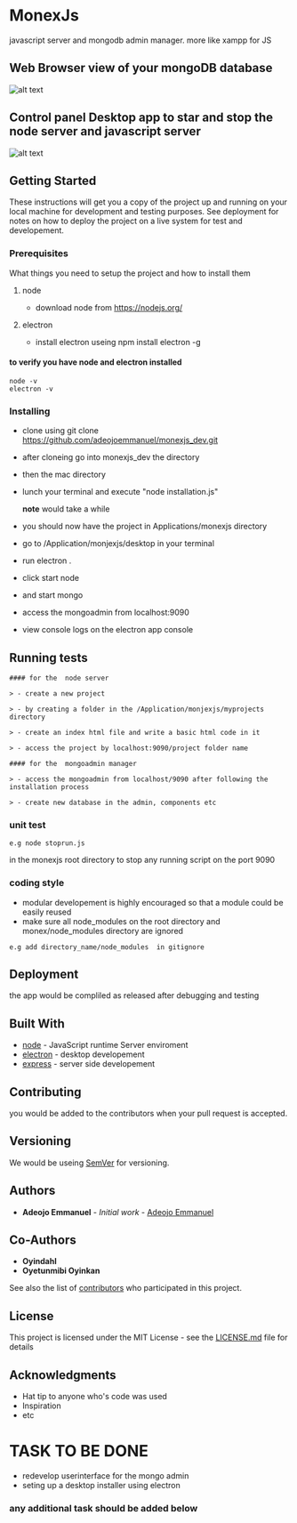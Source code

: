 # MonexJs

javascript server and mongodb admin manager.  more like xampp for JS 

## Web Browser view of your mongoDB database

![alt text](https://raw.githubusercontent.com/adeojoemmanuel/monexjs_dev/master/web.png)


## Control panel Desktop app to star and stop the node server and javascript server

![alt text](https://raw.githubusercontent.com/adeojoemmanuel/monexjs_dev/master/desktop.png)

## Getting Started

These instructions will get you a copy of the project up and running on your local machine for development and testing purposes. See deployment for notes on how to deploy the project on a live system for test and developement.

### Prerequisites

What things you need to setup the project and how to install them     

1) node     
    
    - download node from https://nodejs.org/      


2) electron       

    - install electron useing npm install electron -g      



#### to verify you have node and electron installed
```run
node -v
electron -v
```

### Installing

  - clone using git clone https://github.com/adeojoemmanuel/monexjs_dev.git
  
  - after cloneing go into monexjs_dev the directory 

  - then the mac directory

  - lunch your terminal and execute "node installation.js"      
      
       **note** would take a while

  - you should now have the project in Applications/monexjs directory

  - go to /Application/monjexjs/desktop in your terminal

  - run electron .

  - click start node 

  - and start mongo

  - access the mongoadmin from localhost:9090

  - view console logs on the electron app console

## Running  tests 

    #### for the  node server

    > - create a new project

    > - by creating a folder in the /Application/monjexjs/myprojects directory

    > - create an index html file and write a basic html code in it

    > - access the project by localhost:9090/project folder name

    #### for the  mongoadmin manager

    > - access the mongoadmin from localhost/9090 after following the installation process

    > - create new database in the admin, components etc


### unit test



 
```
e.g node stoprun.js  
```
in the monexjs root directory to stop any running script on the port 9090

###  coding style 

 - modular developement is highly encouraged so that a module could be easily reused 
 - make sure all node_modules on the root directory and monex/node_modules directory are ignored


```
e.g add directory_name/node_modules  in gitignore
```

## Deployment

the app would be compliled as released after debugging and testing

## Built With

* [node](https://nodejs.org/) - JavaScript runtime Server enviroment
* [electron](https://electronjs.org/) - desktop developement
* [express](https://expressjs.com/) - server side developement

## Contributing

you would be added to the contributors when your pull request is accepted.

## Versioning

We would be  useing [SemVer](http://semver.org/) for versioning. 

## Authors

* **Adeojo Emmanuel** - *Initial work* - [Adeojo Emmanuel](https://github.com/adeojoemmanuel)

## Co-Authors

* **Oyindahl**
* **Oyetunmibi Oyinkan**

See also the list of [contributors](https://bitbucket.org/oyink7/monexjs/src/master/contributors.md) who participated in this project.

## License

This project is licensed under the MIT License - see the [LICENSE.md](LICENSE.md) file for details

## Acknowledgments

* Hat tip to anyone who's code was used
* Inspiration
* etc



# TASK TO BE DONE

- redevelop userinterface for the mongo admin
- seting up a desktop installer using electron

### any additional task should be added below 

